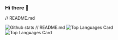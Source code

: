 ### Hi there 👋

<!--
**sambhajizambre/sambhajizambre** is a ✨ _special_ ✨ repository because its `README.md` (this file) appears on your GitHub profile.

Here are some ideas to get you started:

- 🔭 I’m Sambhaji Zambre a Machine Learning and Deep Learning Engineer.
      currently working on ...
- 🌱 I’m currently working on Data Science, Machine Learning projects.
- 👯 I’m currently learning NLP,Deep Learning specialization (Neural network,sequence models ,Hyper parameter tuning for improving Deep Learning,structuring Machine Learning projects,convolutional neural networks.
- 🤔 BE mechanical engineering from MPGI sschool of engineering ,SRTM University Nanded Maharashtra ,India.
- 
- 📫 How to reach me: sambhajizambre90@gmail.com
- 😄 Pronouns: ...
- ⚡ Fun fact: ...
-->// README.md
![Github stats](https://github-readme-stats.vercel.app/api?username=sambhajizambre&theme=highcontrast&show_icons=true&count_private=true)
// README.md
![Top Languages Card](https://github-readme-stats.vercel.app/api/top-langs/?username=sambhajizambre)
![Top Languages Card](https://github-readme-stats.vercel.app/api/top-langs/?username=shinokada&layout=compact)
